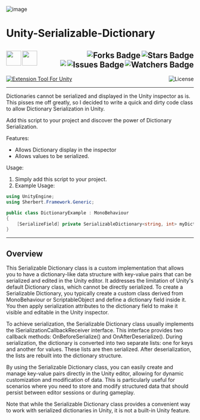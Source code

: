 ![image](https://github.com/JDSherbert/Unity-Serializable-Dictionary/assets/43964243/3e2ca8b0-06ae-4d1b-91c2-d104916eee5a)

# Unity-Serializable-Dictionary

<!-- Header Start -->
  <a href = "https://docs.unity.com/"> <img align="left" img height="40" img width="40" src="https://cdn.simpleicons.org/unity/white"> </a> 
  <a href = "https://learn.microsoft.com/en-us/dotnet/csharp"> <img align="left" img height="40" img width="40" src="https://cdn.simpleicons.org/csharp"> </a>
<img align="right" alt="Stars Badge" src="https://img.shields.io/github/stars/jdsherbert/Unity-Serializable-Dictionary?label=%E2%AD%90"/>
<img align="right" alt="Forks Badge" src="https://img.shields.io/github/forks/jdsherbert/Unity-Serializable-Dictionary?label=%F0%9F%8D%B4"/>
<img align="right" alt="Watchers Badge" src="https://img.shields.io/github/watchers/jdsherbert/Unity-Serializable-Dictionary?label=%F0%9F%91%81%EF%B8%8F"/>
<img align="right" alt="Issues Badge" src="https://img.shields.io/github/issues/jdsherbert/Unity-Serializable-Dictionary?label=%E2%9A%A0%EF%B8%8F"/>
<img align="right" src="https://hits.seeyoufarm.com/api/count/incr/badge.svg?url=https%3A%2F%2Fgithub.com%2FJDSherbert%2FUnity-Serializable-Dictionary%2Fhit-counter%2FREADME&count_bg=%2379C83D&title_bg=%23555555&labelColor=0E1128&title=🔍&style=for-the-badge">
  <br></br>
  -----------------------------------------------------------------------
  <a href="https://unity.com/"> 
  <img align="top" alt="Extension Tool For Unity" src="https://img.shields.io/badge/Extension%20Tool%20For%20Unity-FFFFFF?style=for-the-badge&logo=unity&logoColor=black&color=black&labelColor=FFFFFF"> </a>

  <a href="https://choosealicense.com/licenses/mit/"> 
  <img align="right" alt="License" src="https://img.shields.io/badge/License%20:%20MIT-black?style=for-the-badge&logo=mit&logoColor=white&color=black&labelColor=black"> </a>
  
  -----------------------------------------------------------------------
Dictionaries cannot be serialized and displayed in the Unity inspector as is. 
This pisses me off greatly, so I decided to write a quick and dirty code class to allow Dictionary Serialization in Unity.

Add this script to your project and discover the power of Dictionary Serialization.

Features:
- Allows Dictionary display in the inspector
- Allows values to be serialized.

Usage:
1. Simply add this script to your project.
2. Example Usage:

```cs
using UnityEngine;
using Sherbert.Framework.Generic;

public class DictionaryExample : MonoBehaviour
{
    [SerializeField] private SerializableDictionary<string, int> myDictionary = new();
}
```

 -----------------------------------------------------------------------
## Overview

This Serializable Dictionary class is a custom implementation that allows you to have a dictionary-like data structure with key-value pairs that can be serialized and edited in the Unity editor. It addresses the limitation of Unity's default Dictionary class, which cannot be directly serialized. To create a Serializable Dictionary, you typically create a custom class derived from MonoBehaviour or ScriptableObject and define a dictionary field inside it. You then apply serialization attributes to the dictionary field to make it visible and editable in the Unity inspector.

To achieve serialization, the Serializable Dictionary class usually implements the ISerializationCallbackReceiver interface. This interface provides two callback methods: OnBeforeSerialize() and OnAfterDeserialize(). During serialization, the dictionary is converted into two separate lists: one for keys and another for values. These lists are then serialized. After deserialization, the lists are rebuilt into the dictionary structure.

By using the Serializable Dictionary class, you can easily create and manage key-value pairs directly in the Unity editor, allowing for dynamic customization and modification of data. This is particularly useful for scenarios where you need to store and modify structured data that should persist between editor sessions or during gameplay.

Note that while the Serializable Dictionary class provides a convenient way to work with serialized dictionaries in Unity, it is not a built-in Unity feature.
